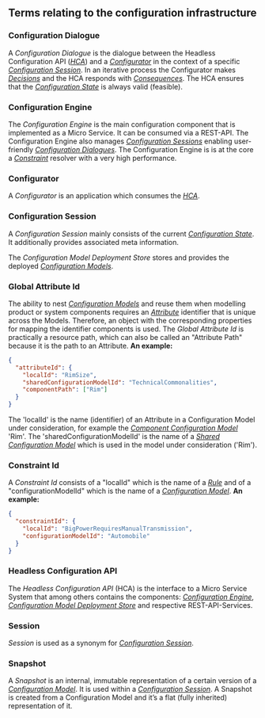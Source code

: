 <a id ="terms-infrastructure"></a>
## Terms relating to the configuration infrastructure
<a name ="configuration-dialogue"></a>
### Configuration Dialogue
A *Configuration Dialogue* is the dialogue between the Headless Configuration API ([*HCA*](/glossary/#hca)) and
a [*Configurator*](/glossary/#configurator) in the context of a specific [*Configuration Session*](/glossary/#configuration-session).
In an iterative process the Configurator makes [*Decisions*](/glossary/#decision) and the HCA responds with
[*Consequences*](/glossary/#consequence).
The HCA ensures that the [*Configuration State*](/glossary/#configuration-state) is always valid (feasible).


<a name ="configuration-engine"></a>
### Configuration Engine
The *Configuration Engine* is the main configuration component that is implemented as a Micro Service.
It can be consumed via a REST-API. The Configuration Engine also manages [*Configuration Sessions*](#configuration-session)
enabling user-friendly [*Configuration Dialogues*](#configuration-dialogue).
The Configuration Engine is is at the core a [*Constraint*](#constraint) resolver with a very high performance.



<a name ="configurator"></a>
### Configurator
A *Configurator* is an application which consumes the [*HCA*](#hca).


<a name ="configuration-session"></a>
### Configuration Session
A *Configuration Session* mainly consists of the current [*Configuration State*](#configuration-state).
It additionally provides associated meta information.


<a name ="deployment-store"></a>
The *Configuration Model Deployment Store* stores and provides the deployed [*Configuration Models*](#configuration-model).


<a name ="global-attribute-id"></a>
### Global Attribute Id
The ability to nest [*Configuration Models*](#configuration-model) and reuse them when modelling product or system components requires
an [*Attribute*](#attribute) identifier that is unique across the Models. Therefore, an object with the corresponding properties
for mapping the identifier components is used. The *Global Attribute Id* is practically a resource path,
which can also be called an "Attribute Path" because it is the path to an Attribute.
**An example:**
```json
{
  "attributeId": {
    "localId": "RimSize",
    "sharedConfigurationModelId": "TechnicalCommonalities",
    "componentPath": ["Rim"]
  }
}
```
The 'localId' is the name (identifier) of an Attribute in a Configuration Model under consideration,
for example the [*Component Configuration Model*](#component-configuration-model) 'Rim'.
The 'sharedConfigurationModelId' is the name of a [*Shared Configuration Model*](#shared-configuration-model)
which is used in the model under consideration ('Rim').


<a name ="constraint-id"></a>
### Constraint Id
A *Constraint Id* consists of a "localId" which is the name of a [*Rule*](#rule) and of a "configurationModelId" which is the name of a
[*Configuration Model*](#configuration-model).
**An example:**
```json
{
  "constraintId": {
    "localId": "BigPowerRequiresManualTransmission",
    "configurationModelId": "Automobile"
  }
}
```


<a id ="hca"></a>
### Headless Configuration API
The *Headless Configuration API* (HCA) is the interface to a Micro Service System
that among others contains the components: [*Configuration Engine*](#configuration-engine),
[*Configuration Model Deployment Store*](#deployment-store) and respective REST-API-Services.


<a name ="session"></a>
### Session
*Session* is used as a synonym for [*Configuration Session*](#configuration-session).


<a name ="snapshot"></a>
### Snapshot
A *Snapshot* is an internal, immutable representation of a certain version of a [*Configuration Model*](#configuration-model).
It is used within a [*Configuration Session*](#configuration-session). A Snapshot is created from a Configuration Model and it’s
a flat (fully inherited) representation of it.
